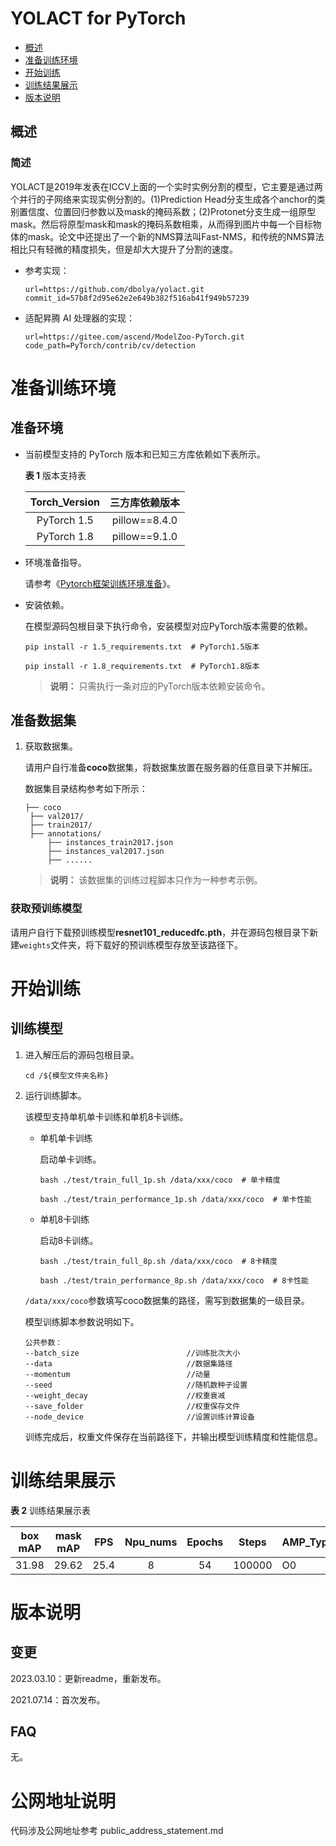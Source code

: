 # YOLACT for PyTorch

-   [概述](概述.md)
-   [准备训练环境](准备训练环境.md)
-   [开始训练](开始训练.md)
-   [训练结果展示](训练结果展示.md)
-   [版本说明](版本说明.md)

## 概述

### 简述

YOLACT是2019年发表在ICCV上面的一个实时实例分割的模型，它主要是通过两个并行的子网络来实现实例分割的。(1)Prediction Head分支生成各个anchor的类别置信度、位置回归参数以及mask的掩码系数；(2)Protonet分支生成一组原型mask。然后将原型mask和mask的掩码系数相乘，从而得到图片中每一个目标物体的mask。论文中还提出了一个新的NMS算法叫Fast-NMS，和传统的NMS算法相比只有轻微的精度损失，但是却大大提升了分割的速度。

- 参考实现：

  ```
  url=https://github.com/dbolya/yolact.git
  commit_id=57b8f2d95e62e2e649b382f516ab41f949b57239
  ```

- 适配昇腾 AI 处理器的实现：

  ```
  url=https://gitee.com/ascend/ModelZoo-PyTorch.git
  code_path=PyTorch/contrib/cv/detection
  ```


# 准备训练环境

## 准备环境

- 当前模型支持的 PyTorch 版本和已知三方库依赖如下表所示。

  **表 1**  版本支持表

  | Torch_Version | 三方库依赖版本 |
  | :-----------: | :------------: |
  |  PyTorch 1.5  | pillow==8.4.0  |
  |  PyTorch 1.8  | pillow==9.1.0  |

- 环境准备指导。

  请参考《[Pytorch框架训练环境准备](https://www.hiascend.com/document/detail/zh/ModelZoo/pytorchframework/ptes)》。

- 安装依赖。

  在模型源码包根目录下执行命令，安装模型对应PyTorch版本需要的依赖。

  ```
  pip install -r 1.5_requirements.txt  # PyTorch1.5版本
  
  pip install -r 1.8_requirements.txt  # PyTorch1.8版本
  ```

  > **说明：** 
  > 只需执行一条对应的PyTorch版本依赖安装命令。

## 准备数据集

1. 获取数据集。

   请用户自行准备**coco**数据集，将数据集放置在服务器的任意目录下并解压。

   数据集目录结构参考如下所示：

   ```
   ├── coco
   	├── val2017/
   	├── train2017/
   	├── annotations/
   		├── instances_train2017.json
   		├── instances_val2017.json
   		├── ......
   ```

   > **说明：** 
   > 该数据集的训练过程脚本只作为一种参考示例。


### 获取预训练模型

请用户自行下载预训练模型**resnet101_reducedfc.pth**，并在源码包根目录下新建`weights`文件夹，将下载好的预训练模型存放至该路径下。


# 开始训练

## 训练模型

1. 进入解压后的源码包根目录。

   ```
   cd /${模型文件夹名称} 
   ```

2. 运行训练脚本。

   该模型支持单机单卡训练和单机8卡训练。

   - 单机单卡训练

     启动单卡训练。

     ```
     bash ./test/train_full_1p.sh /data/xxx/coco  # 单卡精度
     
     bash ./test/train_performance_1p.sh /data/xxx/coco  # 单卡性能
     ```

   - 单机8卡训练

     启动8卡训练。

     ```
     bash ./test/train_full_8p.sh /data/xxx/coco  # 8卡精度
     
     bash ./test/train_performance_8p.sh /data/xxx/coco  # 8卡性能
     ```

   `/data/xxx/coco`参数填写coco数据集的路径，需写到数据集的一级目录。

   模型训练脚本参数说明如下。

   ```
   公共参数：
   --batch_size                        //训练批次大小
   --data                              //数据集路径
   --momentum                          //动量
   --seed                              //随机数种子设置
   --weight_decay                      //权重衰减
   --save_folder                       //权重保存文件
   --node_device                       //设置训练计算设备
   ```

   训练完成后，权重文件保存在当前路径下，并输出模型训练精度和性能信息。

# 训练结果展示

**表 2** 训练结果展示表

| box mAP | mask mAP | FPS  | Npu_nums | Epochs | Steps  | AMP_Type |
| :-----: | :------: | :--: | :------: | :----: | ------ | -------- |
|  31.98  |  29.62   | 25.4 |    8     |   54   | 100000 | O0       |

#  版本说明

## 变更

2023.03.10：更新readme，重新发布。

2021.07.14：首次发布。

## FAQ

无。

# 公网地址说明

代码涉及公网地址参考 public_address_statement.md